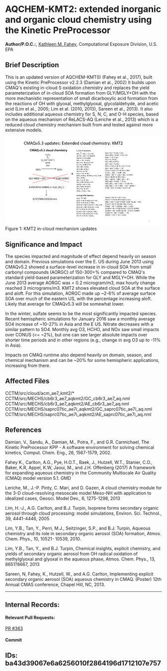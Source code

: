 # AQCHEM-KMT2: extended inorganic and organic cloud chemistry using the Kinetic PreProcessor

**Author/P.O.C.:**, [Kathleen M. Fahey](mailto:fahey.kathleen@epa.gov), Computational Exposure Division, U.S. EPA

## Brief Description

This is an updated version of AQCHEM-KMT(I) (Fahey et al., 2017), built using the Kinetic PreProcessor v2.2.3 (Damian et al., 2002)
It builds upon CMAQ's existing in-cloud S oxidation chemistry and replaces the yield parameterization of in-cloud SOA formation from GLY/MGLY+OH with the more mechanistic representation of small dicarboxylic acid formation from the reactions of OH with glyoxal, methylglyoxal, glycolaldehyde, and acetic acid (Lim et al., 2005; Lim et al. (2010, 2013), Sareen et al., 2013). It also includes additional aqueous chemistry for S, N, C, and O-H species, based on the aqueous mechanism of ReLACS-AQ (Leriche et al., 2013) which is a reduced cloud chemistry mechanism built from and tested against more extensive models. 

![Mechanism](KMT2-mechanism.jpg)
Figure 1: KMT2 in-cloud mechanism updates

## Significance and Impact

The species impacted and magnitude of effect depend heavily on season and domain. Previous simulations over the E. US during June 2013 using CMAQv5.2 showed a surface-level increase in in-cloud SOA from small carbonyl compounds (AORGC) of 150-300+% compared to CMAQ's standard yield-based parameterization for GLY and MGLY+OH.  While the June 2013 average AORGC was < 0.2 microgram/m3, max hourly change reached 3 micrograms/m3. KMT2 shows elevated cloud SOA at the surface and aloft. For this simulation, AORGC made up ~2-6% of average surface SOA over much of the eastern US, with the percentage increasing aloft. Likely that average for CMAQv5.3 will be somewhat lower.

In the winter, sulfate seems to be the most significantly impacted species. Recent hemispheric simulations for January 2016 saw a monthly average SO4 increase of ~10-27% in Asia and the E US. Nitrate decreases with a similar pattern to SO4. Monthly avg O3, HCHO, and NOx saw small impacts over CONUS (<= ~2%), but one can see larger absolute impacts over shorter time periods and in other regions (e.g., change in avg O3 up to -11% in Asia). 

Impacts on CMAQ runtime also depend heavily on domain, season, and chemical mechanism and can be ~20% for some hemispheric applications, increasing from there.                  

## Affected Files

CCTM/src/cloud/acm_ae7_kmt2/*
CCTM/src/MECHS/cb6r3_ae7_aqkmt2/GC_cb6r3_ae7_aq.nml 
CCTM/src/MECHS/cb6r3_ae7_aqkmt2/AE_cb6r3_ae7_aq.nml  
CCTM/src/MECHS/saprc07tic_ae7i_aqkmt2/GC_saprc07tic_ae7i_aq.nml 
CCTM/src/MECHS/saprc07tic_ae7i_aqkmt2/AE_saprc07tic_ae7i_aq.nml        

## References

Damian, V., Sandu, A., Damian, M., Potra, F., and G.R. Carmichael, The Kinetic PreProcessor KPP - A software environment for solving chemical kinetics, Comput. Chem. Eng., 26, 1567-1579, 2002.

Fahey K., Carlton, A.G., Pye, H.O.T., Baek, J., Hutzell, W.T., Stanier, C.O., Baker, K.R, Appel, K.W, Jaoui, M., and J.H. Offenberg (2017) A framework for expanding aqueous chemistry in the Community Multiscale Air Quality (CMAQ) model version 5.1. GMD

Leriche, M., J.-P. Pinty, C. Mari, and D. Gazen, A cloud chemistry module for the 3-D cloud-resolving mesoscale model Meso-NH with application to idealized cases, Geosci. Model Dev., 6, 1275-1298, 2013

Lim, H.-J., A.G. Carlton, and B.J. Turpin, Isoprene forms secondary organic aerosol through cloud processing: model simulations, Environ. Sci. Technol., 39, 4441-4446, 2005 

Lim, Y.B., Tan, Y., Perri, M.J., Seitzinger, S.P., and B.J. Turpin, Aqueous chemistry and its role in secondary organic aerosol (SOA) formation, Atmos. Chem. Phys., 10, 10521-
10539, 2010.

Lim, Y.B., Tan, Y., and B.J. Turpin, Chemical insights, explicit chemistry, and yields of secondary organic aerosol from OH radical oxidation of methylglyoxal and
glyoxal in the aqueous phase, Atmos. Chem. Phys., 13, 8651?8667, 2013
                 
Sareen, N, Fahey, K., Hutzell, W., and A.G. Carlton, Implementing explicit secondary organic aerosol (SOA) aqueous chemistry in CMAQ. (Poster) 12th Annual CMAS conference, Chapel Hill, NC, 2013.

-----
## Internal Records:
#### Relevant Pull Requests:
[PR #363](https://github.com/USEPA/CMAQ_Dev/pull/363)

#### Commit 
IDs: ba43d39067e6a6256010f2864196d1712107e757
-----

